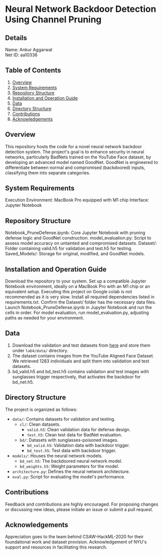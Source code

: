 # Neural Network Backdoor Detection Using Channel Pruning

## Details
Name: Ankur Aggarwal  
Net ID: aa10336

## Table of Contents
1. [Overview](#overview)
2. [System Requirements](#system-requirements)
3. [Repository Structure](#repository-structure)
4. [Installation and Operation Guide](#installation-and-operation-guide)
5. [Data](#data)
6. [Directory Structure](#directory-structure)
7. [Contributions](#contributions)
8. [Acknowledgements](#acknowledgements)

## Overview
This repository hosts the code for a novel neural network backdoor detection system. The project's goal is to enhance security in neural networks, particularly BadNets trained on the YouTube Face dataset, by developing an advanced model named GoodNet. GoodNet is engineered to differentiate between normal and compromised (backdoored) inputs, classifying them into separate categories.

## System Requirements
Execution Environment: MacBook Pro equipped with M1 chip
Interface: Jupyter Notebook

## Repository Structure
Notebook_PruneDefense.ipynb: Core Jupyter Notebook with pruning defense logic and GoodNet construction.
model_evaluation.py: Script to assess model accuracy on untainted and compromised datasets.
Dataset/: Folder containing valid.h5 for validation and test.h5 for testing.
Saved_Models/: Storage for original, modified, and GoodNet models.

## Installation and Operation Guide
Download the repository to your system.
Set up a compatible Jupyter Notebook environment, ideally on a MacBook Pro with an M1 chip or an equivalent setup. Executing this project on Google colab is not recommended as it is very slow.
Install all required dependencies listed in requirements.txt.
Confirm the Dataset/ folder has the necessary data files.
Launch Notebook_PruneDefense.ipynb in Jupyter Notebook and run the cells in order.
For model evaluation, run model_evaluation.py, adjusting paths as needed for your environment.

## Data
1.  Download the validation and test datasets from  [here](https://drive.google.com/drive/folders/1Rs68uH8Xqa4j6UxG53wzD0uyI8347dSq?usp=sharing) and store them under  `lab4/data/`  directory.
2.  The dataset contains images from the YouTube Aligned Face Dataset. We retrieved 1283 individuals and split them into validation and test datasets.
3.  bd_valid.h5 and bd_test.h5 contains validation and test images with sunglasses trigger respectively, that activates the backdoor for bd_net.h5.

## Directory Structure
The project is organized as follows:

- `data/`: Contains datasets for validation and testing.
  - `cl/`: Clean datasets.
    - `valid.h5`: Clean validation data for defense design.
    - `test.h5`: Clean test data for BadNet evaluation.
  - `bd/`: Datasets with sunglasses-poisoned images.
    - `bd_valid.h5`: Validation data with backdoor trigger.
    - `bd_test.h5`: Test data with backdoor trigger.
- `models/`: Houses the neural network models.
  - `bd_net.h5`: The backdoored neural network model.
  - `bd_weights.h5`: Weight parameters for the model.
- `architecture.py`: Defines the neural network architecture.
- `eval.py`: Script for evaluating the model's performance.

## Contributions
Feedback and contributions are highly encouraged. For proposing changes or discussing new ideas, please initiate an issue or submit a pull request.

## Acknowledgements
Appreciation goes to the team behind CSAW-HackML-2020 for their foundational work and dataset provision.
Acknowledgement of NYU's support and resources in facilitating this research.
